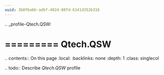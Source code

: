 ```yaml
---
uuid: 3b8fbabb-adbf-4924-88fd-6141d352b316
---
```

.. _profile-Qtech.QSW:

=========
Qtech.QSW
=========

.. contents:: On this page
    :local:
    :backlinks: none
    :depth: 1
    :class: singlecol

.. todo::
    Describe *Qtech.QSW* profile


